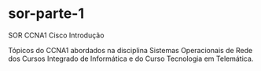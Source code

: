 # sor-parte-1
SOR CCNA1 Cisco Introdução

>
Tópicos do CCNA1 abordados na disciplina Sistemas Operacionais de Rede dos Cursos Integrado de Informática e do Curso Tecnologia em Telemática. 
>
